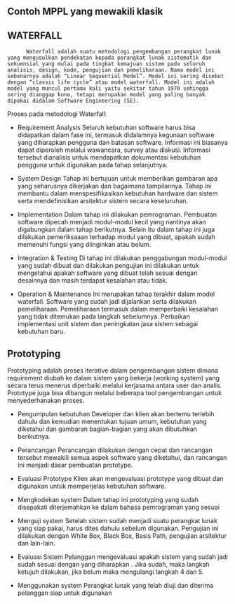 ## Contoh MPPL yang mewakili klasik


## WATERFALL
	      Waterfall adalah suatu metodologi pengembangan perangkat lunak yang mengusulkan pendekatan kepada perangkat lunak sistematik dan sekuensial yang mulai pada tingkat kemajuan sistem pada seluruh analisis, design, kode, pengujian dan pemeliharaan. Nama model ini sebenarnya adalah “Linear Sequential Model”. Model ini sering disebut dengan “classic life cycle” atau model waterfall. Model ini adalah model yang muncul pertama kali yaitu sekitar tahun 1970 sehingga sering dianggap kuno, tetapi merupakan model yang paling banyak dipakai didalam Software Engineering (SE).
Proses pada metodologi Waterfall:

* Requirement Analysis
     Seluruh kebutuhan software harus bisa didapatkan dalam fase ini, termasuk didalamnya kegunaan software yang diharapkan pengguna dan batasan software. Informasi ini biasanya dapat diperoleh melalui wawancara, survey atau diskusi. Informasi tersebut dianalisis untuk mendapatkan dokumentasi kebutuhan pengguna untuk digunakan pada tahap selanjutnya.

* System Design
Tahap ini bertujuan untuk memberikan gambaran apa yang seharusnya dikerjakan dan bagaimana tampilannya. Tahap ini membantu dalam menspesifikasikan kebutuhan hardware dan sistem serta mendefinisikan arsitektur sistem secara keseluruhan.

* Implementation
Dalam tahap ini dilakukan pemrograman. Pembuatan software dipecah menjadi modul-modul kecil yang nantinya akan digabungkan dalam tahap berikutnya. Selain itu dalam tahap ini juga dilakukan pemeriksaaan terhadap modul yang dibuat, apakah sudah memenuhi fungsi yang diinginkan atau belum.

* Integration & Testing
Di tahap ini dilakukan penggabungan modul-modul yang sudah dibuat dan dilakukan pengujian ini dilakukan untuk mengetahui apakah software yang dibuat telah sesuai dengan desainnya dan masih terdapat kesalahan atau tidak.

* Operation & Maintenance
Ini merupakan tahap terakhir dalam model waterfall. Software yang sudah jadi dijalankan serta dilakukan pemeliharaan. Pemeliharaan termasuk dalam memperbaiki  kesalahan yang tidak ditemukan pada langkah sebelumnya. Perbaikan implementasi unit sistem dan peningkatan jasa sistem sebagai kebutuhan baru.


## Prototyping	
   Prototyping adalah proses iterative dalam pengembangan sistem dimana requirement diubah ke dalam sistem yang bekerja (working system) yang secara terus menerus diperbaiki melalui kerjasama antara user dan analis. Prototype juga bisa dibangun melalui beberapa tool  pengembangan untuk menyederhanakan proses.

   * Pengumpulan kebutuhan
    Developer dan klien akan bertemu terlebih dahulu dan kemudian menentukan tujuan umum, kebutuhan yang diketahui dan gambaran bagian-bagian yang akan dibutuhkan berikutnya.

   * Perancangan
    Perancangan dilakukan dengan cepat dan rancangan tersebut mewakili semua aspek software yang diketahui, dan rancangan ini menjadi dasar pembuatan prototype.

   * Evaluasi Prototype
   Klien akan mengevaluasi prototype yang dibuat dan digunakan untuk memperjelas kebutuhan software.

   * Mengkodekan system
  Dalam tahap ini prototyping yang sudah disepakati diterjemahkan ke dalam bahasa pemrograman yang sesuai
  
  * Menguji system
  Setelah sistem sudah menjadi suatu perangkat lunak yang siap pakai, harus dites dahulu sebelum digunakan. Pengujian ini dilakukan dengan White Box, Black Box, Basis Path, pengujian arsitektur dan lain-lain.

  * Evaluasi Sistem
  Pelanggan mengevaluasi apakah sistem yang sudah jadi sudah sesuai dengan yang diharapkan . Jika sudah, maka langkah ketujuh dilakukan, jika belum maka mengulangi langkah 4 dan 5.

  * Menggunakan system
  Perangkat lunak yang telah diuji dan diterima pelanggan siap untuk digunakan
